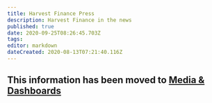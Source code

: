 ```yaml
---
title: Harvest Finance Press
description: Harvest Finance in the news
published: true
date: 2020-09-25T08:26:45.703Z
tags: 
editor: markdown
dateCreated: 2020-08-13T07:21:40.116Z
---
```



## This information has been moved to [Media & Dashboards](/links)